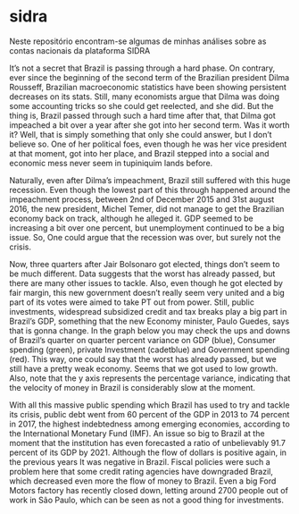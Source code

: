 # sidra
Neste repositório encontram-se algumas de minhas análises sobre as contas nacionais da plataforma SIDRA

It’s not a secret that Brazil is passing through a hard phase. On contrary, ever since the beginning of the
second term of the Brazilian president Dilma Rousseff, Brazilian macroeconomic statistics have been showing
persistent decreases on its stats. Still, many economists argue that Dilma was doing some accounting tricks
so she could get reelected, and she did. But the thing is, Brazil passed through such a hard time after that,
that Dilma got impeached a bit over a year after she got into her second term. Was it worth it? Well, that is
simply something that only she could answer, but I don’t believe so. One of her political foes, even though
he was her vice president at that moment, got into her place, and Brazil stepped into a social and economic
mess never seem in tupiniquim lands before.

Naturally, even after Dilma’s impeachment, Brazil still suffered with this huge recession. Even though the
lowest part of this through happened around the impeachment process, between 2nd of December 2015 and
31st august 2016, the new president, Michel Temer, did not manage to get the Brazilian economy back
on track, although he alleged it. GDP seemed to be increasing a bit over one percent, but unemployment
continued to be a big issue. So, One could argue that the recession was over, but surely not the crisis.

Now, three quarters after Jair Bolsonaro got elected, things don’t seem to be much different. Data suggests
that the worst has already passed, but there are many other issues to tackle. Also, even though he got elected
by fair margin, this new government doesn’t really seem very united and a big part of its votes were aimed
to take PT out from power. Still, public investments, widespread subsidized credit and tax breaks play a big
part in Brazil’s GDP, something that the new Economy minister, Paulo Guedes, says that is gonna change.
In the graph below you may check the ups and downs of Brazil’s quarter on quarter percent variance on
GDP (blue), Consumer spending (green), private Investment (cadetblue) and Government spending (red).
This way, one could say that the worst has already passed, but we still have a pretty weak economy. Seems
that we got used to low growth. Also, note that the y axis represents the percentage variance, indicating
that the velocity of money in Brazil is considerably slow at the moment.

With all this massive public spending which Brazil has used to try and tackle its crisis, public debt went from
60 percent of the GDP in 2013 to 74 percent in 2017, the highest indebtedness among emerging economies,
according to the International Monetary Fund (IMF). An issue so big to Brazil at the moment that the
institution has even forecasted a ratio of unbelievably 91.7 percent of its GDP by 2021.
Although the flow of dollars is positive again, in the previous years It was negative in Brazil. Fiscal policies
were such a problem here that some credit rating agencies have downgraded Brazil, which decreased even
more the flow of money to Brazil. Even a big Ford Motors factory has recently closed down, letting around
2700 people out of work in São Paulo, which can be seen as not a good thing for investments.
